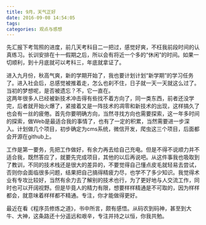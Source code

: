 ```yaml
---
title: 9月，天气正好
date: 2016-09-08 14:54:05
tags:
categories: 观点与感想
---
```


先汇报下考驾照的进度，前几天考科目二一把过，感觉好爽，不枉我前段时间的认真练习。长训安排在十一假期之后，所以会有将近一个多的“休闲”的时间。如果一切顺利，到十月底就可以考科三，年底就拿证了。

进入九月份，秋高气爽，新的学期开始了，我也要计划计划“新学期”的学习任务了。进入社会后，总感觉被推着走，怎么也刹不住，日子就一天一天就这么过了。当初的梦想呢，是否被遗忘？不，它一直在。<br><!-- more -->
这两年很多人已经被新技术冲击得有些找不着方向了，同一类东西，前者还没学完，后者就开始火爆了，紧接着又是一阵技术的凋零和新技术的出现，这样搞久了也会有一丝的疲倦。首先你要明确方向，当然寻找方向也需要探索，这一年多时间的探索，做Web是最适合我的事情了，也有了一定的积累，当然需要进一步深入。计划做几个项目，初步确定为cms系统，微信开发，爬虫这三个项目，后面都会开源在github上。

工作是第一要务，先把工作做好，有余力再去给自己充电。但是不得不说顺力并不适合我，既然答应了，就要先完成项目，其他的以后再说吧。从这件事我也吸取到了教训，不同的技术栈还是很大的差异的，不要觉得自己懂点皮毛就轻易去尝试，否则你会面临很多问题，结果把自己搞得精疲力尽，也学不了多少知识。我觉得术业有专攻比较好，当然有余力去了解别的技术也行，为了更好地与人交流工作，同时也可以开阔视野。但是毕竟人的精力有限，想要样样精通是不可取的，因为样样都会，就意味着样样都不精通。专注，你才能做得更好。

最近在看《程序员修炼之道》，书中所言，颇有感悟。从码农到码神，甚至到大牛、大神，这条路还十分遥远和艰辛，专注并持之以恒，你我共勉。
